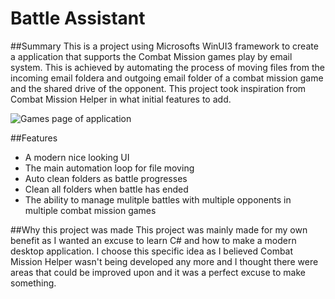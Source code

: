 # Battle Assistant

##Summary
This is a project using Microsofts WinUI3 framework to create a application that supports the Combat Mission games play by email system. This is achieved by automating the process of moving files from the incoming email foldera and outgoing email folder of a combat mission game and the shared drive of the opponent. This project took inspiration from Combat Mission Helper in what initial features to add.

![Games page of application](https://user-images.githubusercontent.com/94839295/173244233-a67004bc-9ed4-4806-a1ad-41616582397d.png)

##Features
- A modern nice looking UI
- The main automation loop for file moving
- Auto clean folders as battle progresses
- Clean all folders when battle has ended
- The ability to manage mulitple battles with multiple opponents in multiple combat mission games

##Why this project was made
This project was mainly made for my own benefit as I wanted an excuse to learn C# and how to make a modern desktop application. I choose this specific idea as I believed Combat Mission Helper wasn't being developed any more and I thought there were areas that could be improved upon and it was a perfect excuse to make something. 
